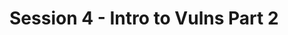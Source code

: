 Session 4 - Intro to Vulns Part 2
=================================

[//]: # (Links)
[1]: ./formatstring/basic1.c

[//]: # (Images)
[basic2stack]: ./images/basic2stack.png
